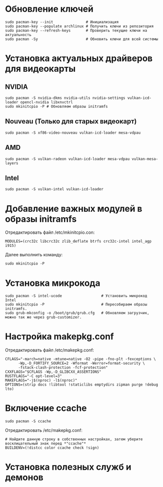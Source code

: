 # Обновление ключей

```
sudo pacman-key --init               # Инициализация
sudo pacman-key --populate archlinux # Получить ключи из репозитория
sudo pacman-key --refresh-keys       # Проверить текущие ключи на актуальность
sudo pacman -Sy                      # Обновить ключи для всей системы
```

# Установка актуальных драйверов для видеокарты

## NVIDIA

```
sudo pacman -S nvidia-dkms nvidia-utils nvidia-settings vulkan-icd-loader opencl-nvidia libxnvctrl
sudo mkinitcpio -P # Обновляем образы initramfs
```

## Nouveau (Только для старых видеокарт)

```
sudo pacman -S xf86-video-nouveau vulkan-icd-loader mesa-vdpau
```

## AMD

```
sudo pacman -S vulkan-radeon vulkan-icd-loader mesa-vdpau vulkan-mesa-layers
```

## Intel

```
sudo pacman -S vulkan-intel vulkan-icd-loader
```

# Добавление важных модулей в образы initramfs

Отредактировать файл /etc/mkinitcpio.con:

```
MODULES=(crc32c libcrc32c zlib_deflate btrfs crc32c-intel intel_agp i915)
```

Далее выполнить команду:

```
sudo mkinitcpio -P
```

# Установка микрокода

```
sudo pacman -S intel-ucode                  # Установить микрокод Intel
sudo mkinitcpio -P                          # Пересобираем образы initramfs.
sudo grub-mkconfig -o /boot/grub/grub.cfg   # Обновляем загрузчик, можно так же через grub-customizer.
```

# Настройка makepkg.conf

Отредактировать файл /etc/makepkg.conf:

```
CFLAGS="-march=native -mtune=native -O2 -pipe -fno-plt -fexceptions \
      -Wp,-D_FORTIFY_SOURCE=2 -Wformat -Werror=format-security \
      -fstack-clash-protection -fcf-protection"
CXXFLAGS="$CFLAGS -Wp,-D_GLIBCXX_ASSERTIONS"
RUSTFLAGS="-C opt-level=3"
MAKEFLAGS="-j$(nproc) -l$(nproc)"
OPTIONS=(strip docs !libtool !staticlibs emptydirs zipman purge !debug lto)
```

# Включение ccache

```
sudo pacman -S ccache
```

Отредактировать /etc/makepkg.conf:

```
# Найдите данную строку в собственных настройках, затем уберите восклицательный знак перед *"ccache"*
BUILDENV=(!distcc color ccache check !sign)
```

# Установка полезных служб и демонов

